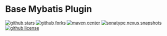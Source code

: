 Base Mybatis Plugin
======================================

[![github stars](https://img.shields.io/github/stars/liaomengge/base-mybatis-plugin.svg)](https://github.com/liaomengge/base-mybatis-plugin/stargazers)
[![github forks](https://img.shields.io/github/forks/liaomengge/base-mybatis-plugin.svg)](https://github.com/liaomengge/base-mybatis-plugin/network)
[![maven center](https://img.shields.io/maven-central/v/com.github.liaomengge/base-mybatis-plugin.svg)](https://search.maven.org/search?q=g:com.github.liaomengge%20AND%20a:base-mybatis-plugin)
[![sonatype nexus snapshots](https://img.shields.io/nexus/s/com.github.liaomengge/base-mybatis-plugin?label=sonatype-nexus-snapshots&server=https%3A%2F%2Foss.sonatype.org%2F)](https://oss.sonatype.org/content/repositories/snapshots/com/github/liaomengge/base-mybatis-plugin/)
[![github license](https://img.shields.io/github/license/liaomengge/base-mybatis-plugin.svg)](https://github.com/liaomengge/base-mybatis-plugin/blob/master/LICENSE)
